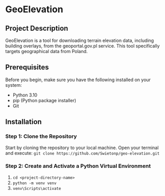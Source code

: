 # GeoElevation

## Project Description
GeoElevation is a tool for downloading terrain elevation data, including building overlays, from the geoportal.gov.pl service. This tool specifically targets geographical data from Poland.

## Prerequisites
Before you begin, make sure you have the following installed on your system:
- Python 3.10
- pip (Python package installer)
- Git

## Installation

### Step 1: Clone the Repository
Start by cloning the repository to your local machine. Open your terminal and execute:
`git clone https://github.com/Swietonp/geo-elevation.git`

### Step 2: Create and Activate a Python Virtual Environment
1. `cd <project-directory-name>`
2. `python -m venv venv`
3. `venv\Scripts\activate`
